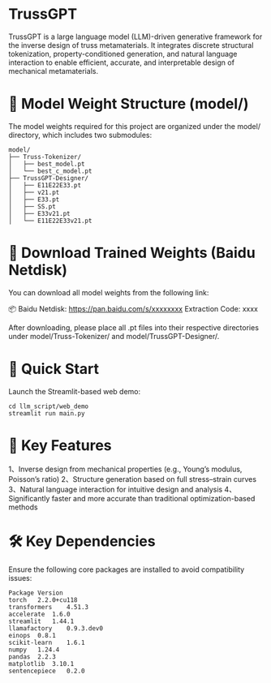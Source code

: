 # TrussGPT
TrussGPT is a large language model (LLM)-driven generative framework for the inverse design of truss metamaterials. It integrates discrete structural tokenization, property-conditioned generation, and natural language interaction to enable efficient, accurate, and interpretable design of mechanical metamaterials.

# 📁 Model Weight Structure (model/)
The model weights required for this project are organized under the model/ directory, which includes two submodules:

```
model/
├── Truss-Tokenizer/
│   ├── best_model.pt         
│   └── best_c_model.pt        
├── TrussGPT-Designer/
│   ├── E11E22E33.pt          
│   ├── v21.pt                 
│   ├── E33.pt                
│   ├── SS.pt                
│   ├── E33v21.pt              
│   └── E11E22E33v21.pt        
```

# 🔗 Download Trained Weights (Baidu Netdisk)
You can download all model weights from the following link:

📦 Baidu Netdisk:
https://pan.baidu.com/s/xxxxxxxx
Extraction Code: xxxx

After downloading, please place all .pt files into their respective directories under model/Truss-Tokenizer/ and model/TrussGPT-Designer/.

# 🔧 Quick Start
Launch the Streamlit-based web demo:

```
cd llm_script/web_demo
streamlit run main.py
```

# 🚀 Key Features
1、Inverse design from mechanical properties (e.g., Young’s modulus, Poisson’s ratio)
2、Structure generation based on full stress–strain curves
3、Natural language interaction for intuitive design and analysis
4、Significantly faster and more accurate than traditional optimization-based methods

# 🛠️ Key Dependencies
Ensure the following core packages are installed to avoid compatibility issues:

```
Package	Version
torch	2.2.0+cu118
transformers	4.51.3
accelerate	1.6.0
streamlit	1.44.1
llamafactory	0.9.3.dev0
einops	0.8.1
scikit-learn	1.6.1
numpy	1.24.4
pandas	2.2.3
matplotlib	3.10.1
sentencepiece	0.2.0
```
